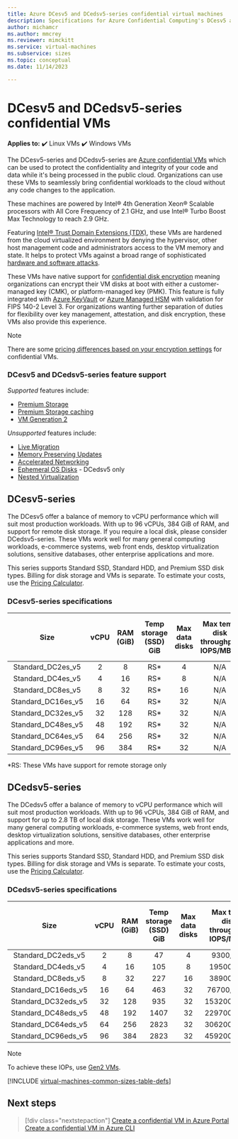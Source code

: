 ```yaml
---
title: Azure DCesv5 and DCedsv5-series confidential virtual machines
description: Specifications for Azure Confidential Computing's DCesv5 and DCedsv5-series confidential virtual machines. 
author: michamcr
ms.author: mmcrey
ms.reviewer: mimckitt
ms.service: virtual-machines
ms.subservice: sizes
ms.topic: conceptual
ms.date: 11/14/2023

---
```


# DCesv5 and DCedsv5-series confidential VMs

**Applies to:** :heavy_check_mark: Linux VMs :heavy_check_mark: Windows VMs 

The DCesv5-series and DCedsv5-series are [Azure confidential VMs](../confidential-computing/confidential-vm-overview.md) which can be used to protect the confidentiality and integrity of your code and data while it's being processed in the public cloud. Organizations can use these VMs to seamlessly bring confidential workloads to the cloud without any code changes to the application. 

These machines are powered by Intel® 4th Generation Xeon® Scalable processors with All Core Frequency of 2.1 GHz, and use Intel® Turbo Boost Max Technology to reach 2.9 GHz.

Featuring [Intel® Trust Domain Extensions (TDX)](https://www.intel.com/content/www/us/en/developer/tools/trust-domain-extensions/overview.html), these VMs are hardened from the cloud virtualized environment by denying the hypervisor, other host management code and administrators access to the VM memory and state. It helps to protect VMs against a broad range of sophisticated [hardware and software attacks](https://www.intel.com/content/www/us/en/developer/articles/technical/intel-trust-domain-extensions.html). 

These VMs have native support for [confidential disk encryption](disk-encryption-overview.md) meaning organizations can encrypt their VM disks at boot with either a customer-managed key (CMK), or platform-managed key (PMK). This feature is fully integrated with [Azure KeyVault](../key-vault/general/overview.md) or [Azure Managed HSM](../key-vault/managed-hsm/overview.md) with validation for FIPS 140-2 Level 3. For organizations wanting further separation of duties for flexibility over key management, attestation, and disk encryption, these VMs also provide this experience.

> [!NOTE]
> There are some [pricing differences based on your encryption settings](../confidential-computing/confidential-vm-overview.md#encryption-pricing-differences) for confidential VMs.

### DCesv5 and DCedsv5-series feature support

*Supported* features include: 

- [Premium Storage](premium-storage-performance.md)
- [Premium Storage caching](premium-storage-performance.md)
- [VM Generation 2](generation-2.md)

*Unsupported* features include:

- [Live Migration](maintenance-and-updates.md)
- [Memory Preserving Updates](maintenance-and-updates.md)
- [Accelerated Networking](../virtual-network/create-vm-accelerated-networking-cli.md)
- [Ephemeral OS Disks](ephemeral-os-disks.md) - DCedsv5 only
- [Nested Virtualization](/virtualization/hyper-v-on-windows/user-guide/nested-virtualization)

## DCesv5-series

The DCesv5 offer a balance of memory to vCPU performance which will suit most production workloads. With up to 96 vCPUs, 384 GiB of RAM, and support for remote disk storage. If you require a local disk, please consider DCedsv5-series. These VMs work well for many general computing workloads, e-commerce systems, web front ends, desktop virtualization solutions, sensitive databases, other enterprise applications and more.

This series supports Standard SSD, Standard HDD, and Premium SSD disk types. Billing for disk storage and VMs is separate. To estimate your costs, use the [Pricing Calculator](https://azure.microsoft.com/pricing/calculator/).

### DCesv5-series specifications

| Size | vCPU | RAM (GiB) | Temp storage (SSD) GiB | Max data disks | Max temp disk throughput IOPS/MBps | Max uncached disk throughput IOPS/MBps | Max burst uncached disk throughput: IOPS/MBps | Max NICs | Max Network Bandwidth (Mbps) |
|:------:|:----:|:---------:|:------------------------:|:--------------:|:-------------------------------------:|:--------------------------------------:|:-----------------------------------------------:|:--------:|:-------------------------------------:|
| Standard_DC2es_v5 | 2 | 8 | RS* | 4 | N/A | 3750/80 | 10000/1200 | 2 | 3000 |
| Standard_DC4es_v5 | 4 | 16 | RS* | 8 | N/A | 6400/140 | 20000/1200 | 2 | 5000 |
| Standard_DC8es_v5 | 8 | 32 | RS* | 16 | N/A | 12800/300 | 20000/1200 | 4 | 5000 |
| Standard_DC16es_v5 | 16 | 64 | RS* | 32 | N/A | 25600/600 | 40000/1200 | 8 | 10000 |
| Standard_DC32es_v5 | 32 | 128 | RS* | 32 | N/A | 51200/860  	|80000/2000  	|8  	|12500  	|
| Standard_DC48es_v5  	|48  	|192  	|RS*  	|32  	| N/A  	|76800/1320  	|80000/3000  	|8  	|15000  	|
| Standard_DC64es_v5  	|64  	|256  	|RS*  	|32  	| N/A  	|80000/1740  	|80000/3000  	|8  	|20000  	|
| Standard_DC96es_v5  	|96  	|384  	|RS*  	|32  	| N/A  	|80000/2600   	|120000/4000   	|8   	|30000    |

*RS: These VMs have support for remote storage only

## DCedsv5-series

The DCedsv5 offer a balance of memory to vCPU performance which will suit most production workloads. With up to 96 vCPUs, 384 GiB of RAM, and support for up to 2.8 TB of local disk storage. These VMs work well for many general computing workloads, e-commerce systems, web front ends, desktop virtualization solutions, sensitive databases, other enterprise applications and more.

This series supports Standard SSD, Standard HDD, and Premium SSD disk types. Billing for disk storage and VMs is separate. To estimate your costs, use the [Pricing Calculator](https://azure.microsoft.com/pricing/calculator/).

### DCedsv5-series specifications

| Size | vCPU | RAM (GiB) | Temp storage (SSD) GiB | Max data disks | Max temp disk throughput IOPS/MBps | Max uncached disk throughput IOPS/MBps | Max burst uncached disk throughput: IOPS/MBps | Max NICs | Max Network Bandwidth (Mbps) |
|:------:|:----:|:---------:|:------------------------:|:--------------:|:-------------------------------------:|:--------------------------------------:|:-----------------------------------------------:|:--------:|:-------------------------------------:|
| Standard_DC2eds_v5  	|2  	|8  	|47  	|4  	|9300/100  	|3750/80  	| 10000/1200 | 2 | 3000 |
| Standard_DC4eds_v5  	|4  	|16  	|105  	|8  	|19500/200  	|6400/140  	| 20000/1200 | 2 | 5000 |
| Standard_DC8eds_v5  	|8  	|32  	|227  	|16  	|38900/500  	|12800/300  	| 20000/1200 | 4 | 5000 |
| Standard_DC16eds_v5  |16  |64  |463  |32  |76700/1000  |25600/600  | 40000/1200 | 8 | 10000 |
| Standard_DC32eds_v5  |32  |128  |935  |32  |153200/2000  |51200/860  |80000/2000  	|8  	|12500  	|
| Standard_DC48eds_v5  |48  |192  |1407  |32  |229700/3000  |76800/1320  |80000/3000  	|8  	|15000  	|
| Standard_DC64eds_v5  |64  |256  |2823  |32  |306200/4000  |80000/1740  |80000/3000  	|8  	|20000  	|
| Standard_DC96eds_v5  |96  |384  |2823  |32  |459200/4000  |80000/2600   	|120000/4000   	|8   	|30000    |

> [!NOTE]
> To achieve these IOPs, use [Gen2 VMs](generation-2.md).

[!INCLUDE [virtual-machines-common-sizes-table-defs](../../includes/virtual-machines-common-sizes-table-defs.md)]

## Next steps

> [!div class="nextstepaction"]
> [Create a confidential VM in Azure Portal](../confidential-computing/quick-create-confidential-vm-portal-amd.md)
> [Create a confidential VM in Azure CLI](../confidential-computing/quick-create-confidential-vm-azure-cli-amd.md)
